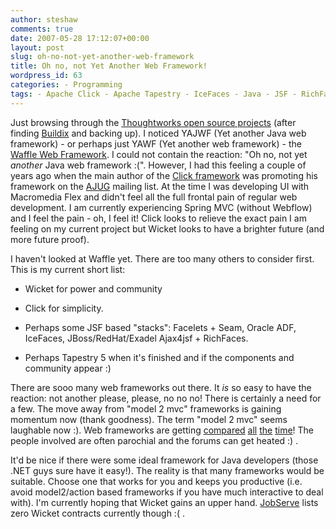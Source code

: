 ```yaml
---
author: steshaw
comments: true
date: 2007-05-28 17:12:07+00:00
layout: post
slug: oh-no-not-yet-another-web-framework
title: Oh no, not Yet Another Web Framework!
wordpress_id: 63
categories: - Programming
tags: - Apache Click - Apache Tapestry - IceFaces - Java - JSF - RichFaces - Seam - Spring MVC - Web
---
```


Just browsing through the [Thoughtworks open source projects](http://opensource.thoughtworks.com/) (after finding [Buildix](http://buildix.thoughtworks.com/) and backing up). I noticed YAJWF (Yet another Java web framework) - or perhaps just YAWF (Yet another web framework) - the [Waffle Web Framework](http://waffle.codehaus.org/). I could not contain the reaction: "Oh no, not yet _another_ Java web framework :(". However, I had this feeling a couple of years ago when the main author of the [Click framework](http://click.sf.net) was promoting his framework on the [AJUG](http://ajug.org.au) mailing list. At the time I was developing UI with Macromedia Flex and didn't feel all the full frontal pain of regular web development. I am currently experiencing Spring MVC (without Webflow) and I feel the pain - oh, I feel it! Click looks to relieve the exact pain I am feeling on my current project but Wicket looks to have a brighter future (and more future proof).

I haven't looked at Waffle yet. There are too many others to consider first. This is my current short list:




  
  * Wicket for power and community
  
  * Click for simplicity.
  
  * Perhaps some JSF based "stacks": Facelets + Seam, Oracle ADF, IceFaces, JBoss/RedHat/Exadel Ajax4jsf + RichFaces.
  
  * Perhaps Tapestry 5 when it's finished and if the components and community appear :)


There are sooo many web frameworks out there. It _is_ so easy to have the reaction: not another please, please, no no no! There is certainly a need for a few. The move away from "model 2 mvc" frameworks is gaining momentum now (thank goodness). The term "model 2 mvc" seems laughable now :). Web frameworks are getting [compared](http://www.theserverside.com/news/thread.tss?thread_id=39358) [all](http://www.theserverside.com/news/thread.tss?thread_id=44939) [the](http://www.theserverside.com/news/thread.tss?thread_id=39484) [time](http://www.theserverside.com/news/thread.tss?thread_id=40127)! The people involved are often parochial and the forums can get heated :) .

It'd be nice if there were some ideal framework for Java developers (those .NET guys sure have it easy!). The reality is that many frameworks would be suitable. Choose one that works for you and keeps you productive (i.e. avoid model2/action based frameworks if you have much interactive to deal with). I'm currently hoping that Wicket gains an upper hand. [JobServe](http://jobserve.com) lists zero Wicket contracts currently though :( .
